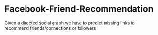 # Facebook-Friend-Recommendation
Given a directed social graph we have to predict missing links to recommend friends/connections or followers
